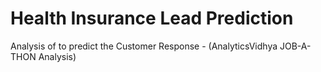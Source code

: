 # Health Insurance Lead Prediction
 Analysis of to predict the Customer Response - (AnalyticsVidhya JOB-A-THON Analysis)
